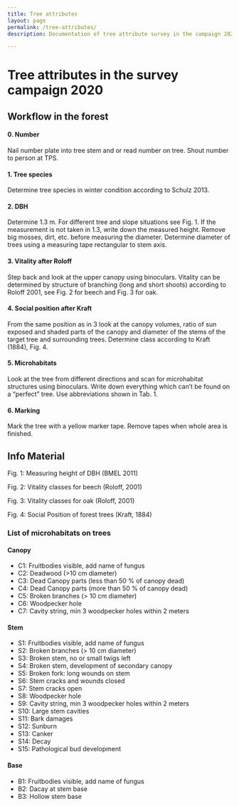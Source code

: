 ```yaml
---
title: Tree attributes 
layout: page
permalink: /tree-attributes/
description: Documentation of tree attribute survey in the campaign 2020.

---
```



# Tree attributes in the survey campaign 2020

## Workflow in the forest

#### 0. Number
Nail number plate into tree stem and or read number on tree. Shout number to person at TPS.

#### 1. Tree species
Determine tree species in winter condition according to Schulz 2013.

#### 2. DBH
Determine 1.3 m. For different tree and slope situations see Fig. 1. If the measurement is not taken in 1.3, write down the measured height. Remove big mosses, dirt, etc. before measuring the diameter. Determine diameter of trees using a measuring tape rectangular to stem axis.

#### 3. Vitality after Roloff
Step back and look at the upper canopy using binoculars. Vitality can be determined by structure of branching (long and short shoots) according to Roloff 2001, see Fig. 2 for beech and Fig. 3 for oak.

#### 4. Social position after Kraft 
From the same position as in 3 look at the canopy volumes, ratio of sun exposed and shaded parts of the canopy and diameter of the stems of the target tree and surrounding trees. Determine class according to Kraft (1884), Fig. 4.

#### 5. Microhabitats
Look at the tree from different directions and scan for microhabitat structures using binoculars. Write down everything which can’t be found on a “perfect” tree. Use abbreviations shown in Tab. 1.

#### 6. Marking
Mark the tree with a yellow marker tape. Remove tapes when whole area is finished.


## Info Material

 
Fig. 1: Measuring height of DBH (BMEL 2011) 
 
Fig. 2: Vitality classes for beech (Roloff, 2001)
 
Fig. 3: Vitality classes for oak (Roloff, 2001)

Fig. 4: Social Position of forest trees (Kraft, 1884)
 
### List of microhabitats on trees
#### Canopy

* C1: Fruitbodies visible, add name of fungus
* C2: Deadwood (>10 cm diameter)
* C3: Dead Canopy parts (less than 50 % of canopy dead)
* C4: Dead Canopy parts (more than 50 % of canopy dead)
* C5: Broken branches (> 10 cm diameter)
* C6: Woodpecker hole
* C7: Cavity string, min 3 woodpecker holes within 2 meters

#### Stem
* S1: Fruitbodies visible, add name of fungus
* S2: Broken branches (> 10 cm diameter)
* S3: Broken stem, no or small twigs left
* S4: Broken stem, development of secondary canopy
* S5: Broken fork: long wounds on stem
* S6: Stem cracks and wounds closed
* S7: Stem cracks open
* S8: Woodpecker hole
* S9: Cavity string, min 3 woodpecker holes within 2 meters
* S10: Large stem cavities
* S11: Bark damages 
* S12: Sunburn
* S13: Canker
* S14: Decay
* S15: Pathological bud development

#### Base
* B1: Fruitbodies visible, add name of fungus
* B2: Dacay at stem base
* B3: Hollow stem base


